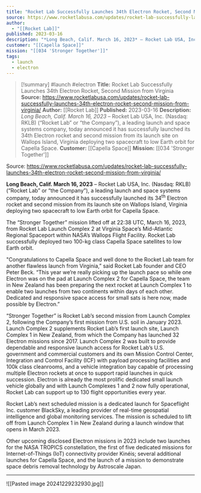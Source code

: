 ```yaml
---
title: "Rocket Lab Successfully Launches 34th Electron Rocket, Second Mission from Virginia "
source: https://www.rocketlabusa.com/updates/rocket-lab-successfully-launches-34th-electron-rocket-second-mission-from-virginia/
author:
  - "[[Rocket Lab]]"
published: 2023-03-16
description: "*Long Beach, Calif. March 16, 2023* – Rocket Lab USA, Inc. (Nasdaq: RKLB) (“Rocket Lab” or “the Company”), a leading launch and space systems company, today announced it has successfully launched its 34th Electron rocket and second mission from its launch site on Wallops Island, Virginia deploying two spacecraft to low Earth orbit for Capella Space."
customer: "[[Capella Space]]"
mission: "[[034 'Stronger Together']]"
tags:
  - launch
  - electron
---
```

>[!summary]
#launch #electron
**Title:** Rocket Lab Successfully Launches 34th Electron Rocket, Second Mission from Virginia 
**Source:** https://www.rocketlabusa.com/updates/rocket-lab-successfully-launches-34th-electron-rocket-second-mission-from-virginia/
**Author:** [[Rocket Lab]]
**Published:** 2023-03-16
**Description:** *Long Beach, Calif. March 16, 2023* – Rocket Lab USA, Inc. (Nasdaq: RKLB) (“Rocket Lab” or “the Company”), a leading launch and space systems company, today announced it has successfully launched its 34th Electron rocket and second mission from its launch site on Wallops Island, Virginia deploying two spacecraft to low Earth orbit for Capella Space.
**Customer:** [[Capella Space]]
**Mission:** [[034 'Stronger Together']]

Source: https://www.rocketlabusa.com/updates/rocket-lab-successfully-launches-34th-electron-rocket-second-mission-from-virginia/

**Long Beach, Calif. March 16, 2023** – Rocket Lab USA, Inc. (Nasdaq: RKLB) (“Rocket Lab” or “the Company”), a leading launch and space systems company, today announced it has successfully launched its 34<sup>th</sup> Electron rocket and second mission from its launch site on Wallops Island, Virginia deploying two spacecraft to low Earth orbit for Capella Space.

The “Stronger Together” mission lifted off at 22:38 UTC, March 16, 2023, from Rocket Lab Launch Complex 2 at Virginia Space’s Mid-Atlantic Regional Spaceport within NASA’s Wallops Flight Facility. Rocket Lab successfully deployed two 100-kg class Capella Space satellites to low Earth orbit.

"Congratulations to Capella Space and well done to the Rocket Lab team for another flawless launch from Virginia,” said Rocket Lab founder and CEO Peter Beck. “This year we’re really picking up the launch pace so while one Electron was on the pad at Launch Complex 2 for Capella Space, the team in New Zealand has been preparing the next rocket at Launch Complex 1 to enable two launches from two continents within days of each other. Dedicated and responsive space access for small sats is here now, made possible by Electron.”

“Stronger Together” is Rocket Lab’s second mission from Launch Complex 2, following the Company’s first mission from U.S. soil in January 2023. Launch Complex 2 supplements Rocket Lab’s first launch site, Launch Complex 1 in New Zealand, from which the Company has launched 32 Electron missions since 2017. Launch Complex 2 was built to provide dependable and responsive launch access for Rocket Lab’s U.S. government and commercial customers and its own Mission Control Center, Integration and Control Facility (ICF) with payload processing facilities and 100k class cleanrooms, and a vehicle integration bay capable of processing multiple Electron rockets at once to support rapid launches in quick succession. Electron is already the most prolific dedicated small launch vehicle globally and with Launch Complexes 1 and 2 now fully operational, Rocket Lab can support up to 130 flight opportunities every year.

Rocket Lab’s next scheduled mission is a dedicated launch for Spaceflight Inc. customer BlackSky, a leading provider of real-time geospatial intelligence and global monitoring services. The mission is scheduled to lift off from Launch Complex 1 in New Zealand during a launch window that opens in March 2023.

Other upcoming disclosed Electron missions in 2023 include two launches for the NASA TROPICS constellation, the first of five dedicated missions for Internet-of-Things (IoT) connectivity provider Kinéis; several additional launches for Capella Space, and the launch of a mission to demonstrate space debris removal technology by Astroscale Japan.

---

![[Pasted image 20241229232930.jpg]]